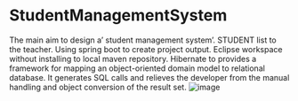 # StudentManagementSystem

The main aim to design a’ student management system’. STUDENT list to the teacher. Using spring boot to create project output. Eclipse workspace without installing to local maven repository. Hibernate to provides a framework for mapping an object-oriented domain model to relational database. It generates SQL calls and relieves the developer from the manual handling and object conversion of the result set.
![image](https://user-images.githubusercontent.com/85698804/132447530-6bd90f6b-4237-4501-992d-d6276dbf6111.png)
